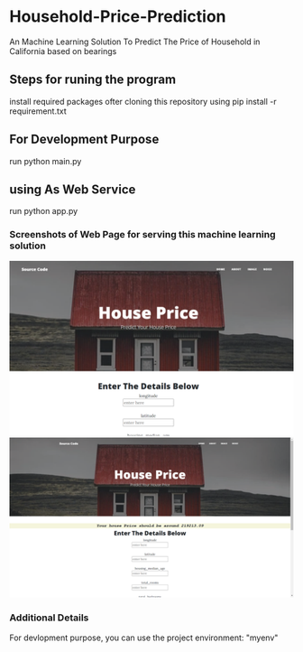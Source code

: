 # Household-Price-Prediction
An Machine Learning Solution To Predict The Price of Household in California based on bearings

## Steps for runing the program
install required packages ofter cloning this repository using pip install -r requirement.txt

## For Development Purpose
run python main.py

## using As Web Service
run python app.py

### Screenshots of Web Page for serving this machine learning solution
![Home Page](https://raw.githubusercontent.com/ripun-jay/Household-Price-Prediction/master/screenshots/Screenshot%202024-03-09%20211444.png)
![Prediction Page](https://github.com/ripun-jay/Household-Price-Prediction/blob/master/screenshots/Screenshot%202024-03-09%20211636.png)

### Additional Details
For devlopment purpose, you can use the project environment:  "myenv"
